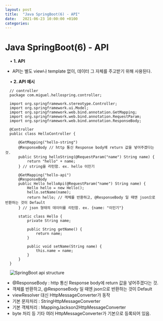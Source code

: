 ```yaml
---
layout: post
title:  "Java SpringBoot(6) - API"
date:   2021-06-23 10:00:00 +0100
categories:
---
```


# Java SpringBoot(6) - API
&nbsp;
&nbsp;
• **1. API**
&nbsp;
- API는 별도 view나 template 없이, 데이터 그 자체를 주고받기 위해 사용된다.

&nbsp;
&nbsp;
• **2. API 예시**
```
  // controller
  package com.miguel.hellospring.controller;

  import org.springframework.stereotype.Controller;
  import org.springframework.ui.Model;
  import org.springframework.web.bind.annotation.GetMapping;
  import org.springframework.web.bind.annotation.RequestParam;
  import org.springframework.web.bind.annotation.ResponseBody;

  @Controller
  public class HelloController {
    
      @GetMapping("hello-string")
      @ResponseBody // http 통신 Response body에 return 값을 넣어주겠다는 것.
      public String helloString(@RequestParam("name") String name) {
          return "hello" + name;
      } // string을 리턴함. ex. hello 이민기

      @GetMapping("hello-api")
      @ResponseBody
      public Hello helloApi(@RequestParam("name") String name) {
          Hello hello = new Hello();
          hello.setName(name);
          return hello; // 객체를 반환하고, @ResponseBody 일 때엔 json으로 반환하는 것이 Default
      } // json 형태의 데이터를 리턴함. ex. {name: "이민기"}

      static class Hello {
          private String name;

          public String getName() {
              return name;
          }

          public void setName(String name) {
              this.name = name;
          }
      }
  }
```
&nbsp;
&nbsp;
![SpringBoot api structure](../../../../assets/images/api_structure.png)
&nbsp;
- @ResponseBody : http 통신 Response body에 return 값을 넣어주겠다는 것.
- 객체를 반환하고, @ResponseBody 일 때엔 json으로 반환하는 것이 Default
- viewResolver 대신 HttpMessageConverter가 동작
- 기본 문자처리 : StringHttpMessageConverter
- 기본 객체처리 : MappingJackson2HttpMessageConverter
- byte 처리 등 기타 여러 HttpMessageConverter가 기본으로 등록되어 있음.
